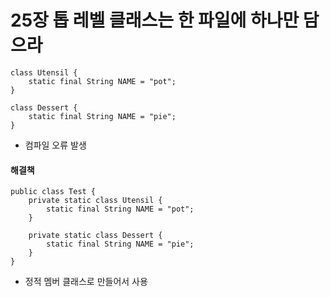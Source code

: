 # 25장 톱 레벨 클래스는 한 파일에 하나만 담으라
```
class Utensil {
    static final String NAME = "pot";
}

class Dessert {
    static final String NAME = "pie";
}
```
* 컴파일 오류 발생

#### 해결책
```
public class Test {
    private static class Utensil {
        static final String NAME = "pot";
    }
    
    private static class Dessert {
        static final String NAME = "pie";
    }
}
```
* 정적 멤버 클래스로 만들어서 사용
